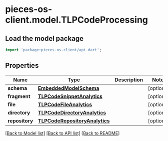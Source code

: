 # pieces-os-client.model.TLPCodeProcessing

## Load the model package
```dart
import 'package:pieces-os-client/api.dart';
```

## Properties
Name | Type | Description | Notes
------------ | ------------- | ------------- | -------------
**schema** | [**EmbeddedModelSchema**](EmbeddedModelSchema.md) |  | [optional] 
**fragment** | [**TLPCodeSnippetAnalytics**](TLPCodeSnippetAnalytics.md) |  | [optional] 
**file** | [**TLPCodeFileAnalytics**](TLPCodeFileAnalytics.md) |  | [optional] 
**directory** | [**TLPCodeDirectoryAnalytics**](TLPCodeDirectoryAnalytics.md) |  | [optional] 
**repository** | [**TLPCodeRepositoryAnalytics**](TLPCodeRepositoryAnalytics.md) |  | [optional] 

[[Back to Model list]](../README.md#documentation-for-models) [[Back to API list]](../README.md#documentation-for-api-endpoints) [[Back to README]](../README.md)



